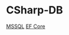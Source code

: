 # CSharp-DB
[MSSQL](https://drive.google.com/file/d/1cDpp6R7c1Kbxb_gWI_KIQklVkNkQzSmE/view?usp=sharing)
[EF Core](https://drive.google.com/file/d/1iLoYkg5ORfqq7bx6wkfkiH6WZXRXdQ9i/view?usp=sharing)
